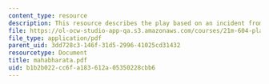 ```yaml
---
content_type: resource
description: This resource describes the play based on an incident from the Mahabharata.
file: https://ol-ocw-studio-app-qa.s3.amazonaws.com/courses/21m-604-playwriting-i-spring-2005/b1b2b022cc6fa183612a05350228cbb6_mahabharata.pdf
file_type: application/pdf
parent_uid: 3dd728c3-146f-31d5-2996-41025cd31432
resourcetype: Document
title: mahabharata.pdf
uid: b1b2b022-cc6f-a183-612a-05350228cbb6
---
```

